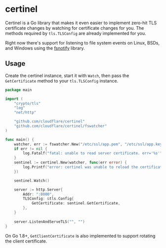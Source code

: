 # certinel

Certinel is a Go library that makes it even easier to implement zero-hit
TLS certificate changes by watching for certificate changes for you. The
methods required by `tls.TLSConfig` are already implemented for you.

Right now there's support for listening to file system events on Linux,
BSDs, and Windows using the [fsnotify][fsnotify] library.

[fsnotify]: https://github.com/fsnotify/fsnotify

## Usage

Create the certinel instance, start it with `Watch`, then pass the
`GetCertificate` method to your `tls.TLSConfig` instance.

```go
package main

import (
	"crypto/tls"
	"log"
	"net/http"

	"github.com/cloudflare/certinel"
	"github.com/cloudflare/certinel/fswatcher"
)

func main() {
	watcher, err := fswatcher.New("/etc/ssl/app.pem", "/etc/ssl/app.key")
	if err != nil {
		log.Fatalf("fatal: unable to read server certificate. err='%s'", err)
	}
	sentinel := certinel.New(watcher, func(err error) {
		log.Printf("error: certinel was unable to reload the certificate. err='%s'", err)
	})

	sentinel.Watch()

	server := http.Server{
		Addr: ":8000",
		TLSConfig: &tls.Config{
			GetCertificate: sentinel.GetCertificate,
		},
	}
	
	server.ListenAndServeTLS("", "")
}
```

On Go 1.8+, `GetClientCertificate` is also implemented to support
rotating the client certificate.
